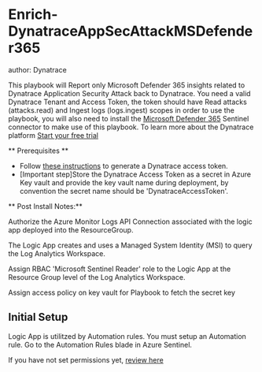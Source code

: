 # Enrich-DynatraceAppSecAttackMSDefender365
author: Dynatrace

This playbook will Report only Microsoft Defender 365 insights related to Dynatrace Application Security Attack back to Dynatrace. You need a valid Dynatrace Tenant and Access Token, the token should have Read attacks (attacks.read) and Ingest logs (logs.ingest) scopes in order to use the playbook, you will also need to install the [Microsoft Defender 365](https://learn.microsoft.com/en-us/azure/sentinel/connect-microsoft-365-defender) Sentinel connector to make use of this playbook. To learn more about the Dynatrace platform [Start your free trial](https://www.dynatrace.com/trial)

** Prerequisites ** 
- Follow [these instructions](https://www.dynatrace.com/support/help/get-started/access-tokens#create-api-token) to generate a Dynatrace access token.
- [Important step]Store the Dynatrace Access Token as a secret in Azure Key vault and provide the key vault name during deployment, by convention the secret name should be 'DynatraceAccessToken'.

** Post Install Notes:**

Authorize the Azure Monitor Logs API Connection associated with the logic app deployed into the ResourceGroup.

The Logic App creates and uses a Managed System Identity (MSI) to query the Log Analytics Workspace. 

Assign RBAC 'Microsoft Sentinel Reader' role to the Logic App at the Resource Group level of the Log Analytics Workspace.

Assign access policy on key vault for Playbook to fetch the secret key

## Initial Setup

Logic App is utilitzed by Automation rules. You must setup an Automation rule. Go to the Automation Rules blade in Azure Sentinel. 

If you have not set permissions yet, [review here](https://docs.microsoft.com/azure/sentinel/automate-incident-handling-with-automation-rules#permissions-for-automation-rules-to-run-playbooks)